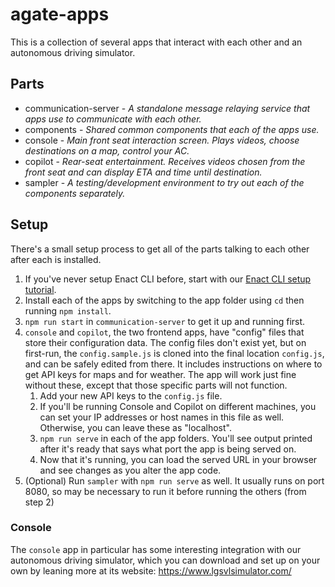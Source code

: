 # agate-apps

This is a collection of several apps that interact with each other and an autonomous driving simulator.

## Parts

* communication-server - *A standalone message relaying service that apps use to communicate with each other.** components - *Shared common components that each of the apps use.** console - *Main front seat interaction screen. Plays videos, choose destinations on a map, control your AC.** copilot - *Rear-seat entertainment. Receives videos chosen from the front seat and can display ETA and time until destination.** sampler - *A testing/development environment to try out each of the components separately.*

## Setup

There's a small setup process to get all of the parts talking to each other after each is installed.

1. If you've never setup Enact CLI before, start with our [Enact CLI setup tutorial](http://enactjs.com/docs/tutorials/setup/).
2. Install each of the apps by switching to the app folder using `cd` then running `npm install`.
3. `npm run start` in `communication-server` to get it up and running first.
4. `console` and `copilot`, the two frontend apps, have "config" files that store their configuration data. The config files don't exist yet, but on first-run, the `config.sample.js` is cloned into the final location `config.js`, and can be safely edited from there. It includes instructions on where to get API keys for maps and for weather. The app will work just fine without these, except that those specific parts will not function.
	1. Add your new API keys to the `config.js` file.
	2. If you'll be running Console and Copilot on different machines, you can set your IP addresses or host names in this file as well. Otherwise, you can leave these as "localhost".
	3. `npm run serve` in each of the app folders. You'll see output printed after it's ready that says what port the app is being served on.
	4. Now that it's running, you can load the served URL in your browser and see changes as you alter the app code.
5. (Optional) Run `sampler` with `npm run serve` as well. It usually runs on port 8080, so may be necessary to run it before running the others (from step 2)

### Console
The `console` app in particular has some interesting integration with our autonomous driving simulator, which you can download and set up on your own by leaning more at its website: https://www.lgsvlsimulator.com/ 
